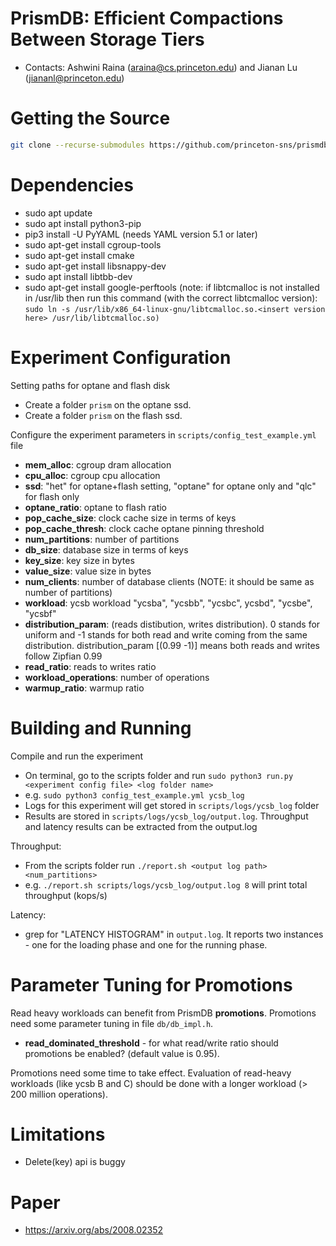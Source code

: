 # PrismDB: Efficient Compactions Between Storage Tiers

  * Contacts: Ashwini Raina (araina@cs.princeton.edu) and Jianan Lu (jiananl@princeton.edu)

# Getting the Source

```bash
git clone --recurse-submodules https://github.com/princeton-sns/prismdb.git
```

# Dependencies

  * sudo apt update
  * sudo apt install python3-pip
  * pip3 install -U PyYAML (needs YAML version 5.1 or later)
  * sudo apt-get install cgroup-tools
  * sudo apt-get install cmake
  * sudo apt-get install libsnappy-dev
  * sudo apt install libtbb-dev
  * sudo apt-get install google-perftools (note: if libtcmalloc is not installed in /usr/lib then run this command (with the correct libtcmalloc version):
  `sudo ln -s /usr/lib/x86_64-linux-gnu/libtcmalloc.so.<insert version here> /usr/lib/libtcmalloc.so)`

 
# Experiment Configuration

Setting paths for optane and flash disk
  * Create a folder `prism` on the optane ssd.
  * Create a folder `prism` on the flash ssd.
  
Configure the experiment parameters in `scripts/config_test_example.yml` file
  * **mem_alloc**: cgroup dram allocation
  * **cpu_alloc**: cgroup cpu allocation
  * **ssd**: "het" for optane+flash setting, "optane" for optane only and "qlc" for flash only
  * **optane_ratio**: optane to flash ratio 
  * **pop_cache_size**: clock cache size in terms of keys
  * **pop_cache_thresh**: clock cache optane pinning threshold
  * **num_partitions**: number of partitions
  * **db_size**: database size in terms of keys
  * **key_size**: key size in bytes
  * **value_size**: value size in bytes
  * **num_clients**: number of database clients (NOTE: it should be same as number of partitions)
  * **workload**: ycsb workload "ycsba", "ycsbb", "ycsbc", ycsbd", "ycsbe", "ycsbf"
  * **distribution_param**: (reads distibution,  writes distribution). 0 stands for uniform and -1 stands for both read and write coming from the same distribution. distribution_param [(0.99 -1)] means both reads and writes follow Zipfian 0.99
  * **read_ratio**: reads to writes ratio
  * **workload_operations**: number of operations
  * **warmup_ratio**: warmup ratio 

# Building and Running

Compile and run the experiment
  * On terminal, go to the scripts folder and run `sudo python3 run.py <experiment config file> <log folder name>`
  * e.g. `sudo python3 config_test_example.yml ycsb_log`
  * Logs for this experiment will get stored in `scripts/logs/ycsb_log` folder
  * Results are stored in `scripts/logs/ycsb_log/output.log`. Throughput and latency results can be extracted from the output.log

Throughput:
  * From the scripts folder run `./report.sh <output log path> <num_partitions>` 
  * e.g. `./report.sh scripts/logs/ycsb_log/output.log 8` will print total throughput (kops/s) 

Latency:
  * grep for "LATENCY HISTOGRAM" in `output.log`. It reports two instances - one for the loading phase and one for the running phase.


# Parameter Tuning for Promotions 

Read heavy workloads can benefit from PrismDB **promotions**. Promotions need some parameter tuning in file `db/db_impl.h`.
  * **read_dominated_threshold** - for what read/write ratio should promotions be enabled? (default value is 0.95).

Promotions need some time to take effect. Evaluation of read-heavy workloads (like ycsb B and C) should be done with a longer workload (> 200 million operations).

# Limitations

  * Delete(key) api is buggy 


# Paper
  *  https://arxiv.org/abs/2008.02352


